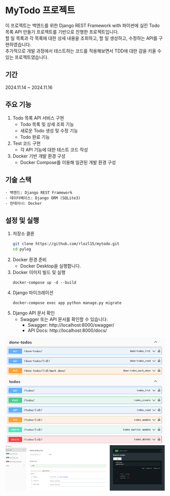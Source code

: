 # MyTodo 프로젝트
이 프로젝트는 백엔드를 위한 Django REST Framework with 파이썬에 실린 Todo 목록 API 만들기 프로젝트를 기반으로 진행한 프로젝트입니다.   
할 일 목록과 각 목록에 대한 상세 내용을 조회하고, 할 일 생성하고, 수정하는 API를 구현하였습니다.   
추가적으로 개발 과정에서 테스트하는 코드를 적용해보면서 TDD에 대한 감을 키울 수 있는 프로젝트였습니다.

## 기간
2024.11.14 ~ 2024.11.16

## 주요 기능
1. Todo 목록 API 서비스 구현   
   - Todo 목록 및 상세 조회 기능
   - 새로운 Todo 생성 및 수정 기능
   - Todo 완료 기능
2. Test 코드 구현   
   - 각 API 기능에 대한 테스트 코드 작성
3. Docker 기반 개발 환경 구성
   - Docker Compose를 이용해 일관된 개발 환경 구성

## 기술 스택
    - 백엔드: Django REST Framework
    - 데이터베이스: Django ORM (SQLite3)
    - 컨테이너: Docker

## 설정 및 실행
1. 저장소 클론   
    ``` bash
    git clone https://github.com/rlozl15/mytodo.git
    cd pylog
      ```
2. Docker 환경 준비   
    - Docker Desktop을 실행합니다.
3. Docker 이미지 빌드 및 실행
    ```
    docker-compose up -d --build
    ```
4. Django 마이크레이션
    ```
    docker-compose exec app python manage.py migrate
    ```
5. Django API 문서 확인
    - Swagger 또는 API 문서를 확인할 수 있습니다:
        - Swagger: http://localhost:8000/swagger/
        - API Docs: http://localhost:8000/docs/

![Swagger](src/swagger.png)
![Docs](src/docs.png)